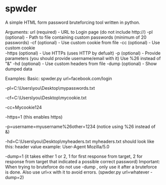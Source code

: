 # spwder
A simple HTML form password bruteforcing tool written in python.

Arguments:
url (required)   -   URL to Login page (do not include http://) 
-pl (optional)   -   Path to file containing custom passwords (minimum of 20 passwords)
-cf (optional)   -   Use custom cookie from file
-cc (optional)   -   Use custom cookie  
-https (optional) -  Use HTTPs (uses HTTP by defualt)
-p (optional)    -   Provide parameters (you should provide username/email with it) Use %26 instead of "&"
-hd (optional)   -   Use custom headers from file 
-dump (optional) -   Show dumped data 

Examples:
Basic: spwder.py url=facebook.com/login 

-pl=C:\Users\you\Desktop\mypasswords.txt 

-cf=C:\Users\you\Desktop\mycookie.txt

-cc=Mycookie124

-https=1    (this enables https)

-p=username=myusername%26other=1234   (notice using %26 instead of &)

-hd=C:\Users\you\Desktop\myheaders.txt 
myheaders.txt should look like this:
header
value 
example: 
User-Agent
Mozilla/5.0 

-dump=1    (it takes either 1 or 2, 1 for first response from target, 2 for response from target that indicated a possible correct password) 
Important: When trying to bruteforce do not use -dump , only use it after a bruteforce is done. Also use url=x with it to avoid errors. (spwder.py url=whatever -dump=2) 
